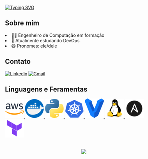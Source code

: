 <!--Welcome-->
  
  <a href="https://git.io/typing-svg"><img src="https://readme-typing-svg.demolab.com?font=Fira+Code&pause=1000&color=70A5FD&width=435&lines=Bem+Vindo+ao+meu+perfil+!!!;Eu+sou+Matheus+Duarte+" alt="Typing SVG" /></a>

<!--Informações Sobre mim-->
## Sobre mim

  <li>👨‍🎓 Engenheiro de Computação em formação</li>
  <li>🌱 Atualmente estudando DevOps</li>
  <li>😄 Pronomes: ele/dele</li>

<!---Contato--->
## Contato
[![Linkedin](https://img.shields.io/badge/linkedin-0A66C2?style=for-the-badge&logo=linkedin&logoColor=white)](https://www.linkedin.com/in/matheus-duarte-ba0568149/)
[![Gmail](https://img.shields.io/badge/gmail-EA4335?style=for-the-badge&logo=gmail&logoColor=white)](mailto:matheusduartesilv@gmail.com)

<!---Skills--->
## Linguagens e Feramentas
<a title=AWS href=# >
  <img src=./assets/thumbnails/AWS.png alt=AWS width=60 />
</a>
<a title=Docker href=# />
  <img src=./assets/thumbnails/docker.png alt=Docker width=60 heigth= 60 />
</a>
<a title=Python href=# />
  <img src=./assets/thumbnails/python.png alt=Python width=60 />
</a>
<a title=Kubernetes href=# />
  <img src=./assets/thumbnails/Kubernetes.png alt=Kubernetes width=60 />
</a>
<a title=Vagrant href=# >
  <img src=./assets/thumbnails/vagrant.svg alt=Vagrant width=60 />
</a>
<a title=Linux href=# >
  <img src=./assets/thumbnails/linux.svg alt=Linux width=60 />
</a>
<a title=Ansible href=# >
  <img src=./assets/thumbnails/ansible.svg alt=Ansible width=60 />
</a>
<a title=Terraform href=# >
  <img src=./assets/thumbnails/Terraform.svg alt=Ansible width=60 />
</a>

<div align="center">
  </br>
  </br>
  <a href="https://github.com/MattheusDuarte">
    
  <img height="180em" src="https://github-readme-stats.vercel.app/api/top-langs/?username=MattheusDuarte&layout=compact&langs_count=10&theme=github_dark"/>
    
</div>
